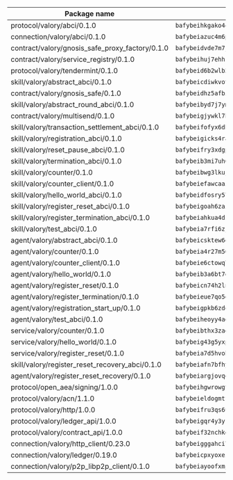 | Package name                                                  | Package hash                                                  |
| ------------------------------------------------------------- | ------------------------------------------------------------- |
| protocol/valory/abci/0.1.0                                    | `bafybeihkgako44fzgurcv4hgbems4ptdtosae4lopnnr75eczb6kx3x2lm` |
| connection/valory/abci/0.1.0                                  | `bafybeiazuc4m6pgz5t2giw64boylpenyuwq2ceqikod6p773drf7m4q7ea` |
| contract/valory/gnosis_safe_proxy_factory/0.1.0               | `bafybeidvde7m7jpajea3hndzbauaud6rtiwqmmrltdbrubzc5jzq7li4uu` |
| contract/valory/service_registry/0.1.0                        | `bafybeihuj7ehhsvmb3owcocdmydmjsjcy32bqk6l6tjmgev4t65vi4pyny` |
| protocol/valory/tendermint/0.1.0                              | `bafybeid6b2wlb24g6d3godmqms44qvnpkhlvb27icotuobvnscmdmlhaha` |
| skill/valory/abstract_abci/0.1.0                              | `bafybeicdiwkvotgr4h2zulx5rsgxqid22d5greqqhgqadd2uqlmpioipem` |
| contract/valory/gnosis_safe/0.1.0                             | `bafybeidhz5afbi4gxkwc5rzu3pxgwokjeilzohctah44xazox5fmvvwwba` |
| skill/valory/abstract_round_abci/0.1.0                        | `bafybeibyd7j7ymf7g5twm6dc7qhctn6ldxurwghdw3awh3ywcmyucdscoa` |
| contract/valory/multisend/0.1.0                               | `bafybeigjywkl7hydjsrkogob3xebj2ifhqwmfhhxoeyrndzhhxi5u6amey` |
| skill/valory/transaction_settlement_abci/0.1.0                | `bafybeifofyx6dbapl33boh435nkc5574fnf45nazcmlctmaho64ibtffsy` |
| skill/valory/registration_abci/0.1.0                          | `bafybeigicks4raxnie62qjkxflrxpubj5toncuxxct4ygzkxkndxwuurae` |
| skill/valory/reset_pause_abci/0.1.0                           | `bafybeifry3xdgporcmbp5waucdnrrlfacgutjj7gsfefuyiwtjobg3ru4e` |
| skill/valory/termination_abci/0.1.0                           | `bafybeib3mi7uh64ouqeuqcdxxkknmmqzkk5vrzdvn7zp5ix3hwzaqhxwaa` |
| skill/valory/counter/0.1.0                                    | `bafybeibwg3lkuj536tm7njlbfuslamsoqes62oshp3ad3fhlomqfk3wugu` |
| skill/valory/counter_client/0.1.0                             | `bafybeiefawcaaiy4matry7m53k36kqy4uadtmtpuulatnt5afkezx6napa` |
| skill/valory/hello_world_abci/0.1.0                           | `bafybeidfosry57rcfxuonmuhpg3ai2lcqasgjvuxbwdkrlfxb4m5svuwxy` |
| skill/valory/register_reset_abci/0.1.0                        | `bafybeigoah6zaigtwgwv4qnrsq2xr5ebmsmqbo2ekxnneb3ovz2aycpd6i` |
| skill/valory/register_termination_abci/0.1.0                  | `bafybeiahkua4dza7ww5wm7sttrxymgzvgdsx244we5dsxo7ok4gwakjuam` |
| skill/valory/test_abci/0.1.0                                  | `bafybeia7rfi6zj6scsz4splz3uo3kjisk57oofoxoyusucols2wwbvom4m` |
| agent/valory/abstract_abci/0.1.0                              | `bafybeicsktew6qmn56r2e4ypwexplagagzdr7iuvfrdgqzlfcymir5egq4` |
| agent/valory/counter/0.1.0                                    | `bafybeia4r27m56aitlr5fsdl7ira323ewlaq2sh7iqpcb3v5l3tzluvahe` |
| agent/valory/counter_client/0.1.0                             | `bafybeie6ctowq77ypiepr4esp4hdaes3mvmumhskbopqusfryxuuks7haa` |
| agent/valory/hello_world/0.1.0                                | `bafybeib3a6bt7g4jcl2fqbpmdwua3g775oeanlecvqjs4qf6gb2t4gcgwi` |
| agent/valory/register_reset/0.1.0                             | `bafybeicn74h2lndhua4u23gbgznr4p2dhykogsj7ogr625h72yhja2yw2m` |
| agent/valory/register_termination/0.1.0                       | `bafybeieue7qo5gj6ki65dgmylhvka4pmngpveab2xpdk5nihjy7rowydbq` |
| agent/valory/registration_start_up/0.1.0                      | `bafybeigpkb6zdqbcow6md2zxpujt7kjdygrp5q6yov5hdej2lwt6xitv3e` |
| agent/valory/test_abci/0.1.0                                  | `bafybeiheoyy4adpnlnb5njuvhxiciemih2jcsbyfkrcmpuoyvjlnpsbk4i` |
| service/valory/counter/0.1.0                                  | `bafybeibthx3zaek2vyld7zgazg6nlrrduwqiq2dbdjqlqno6fntmk3k4r4` |
| service/valory/hello_world/0.1.0                              | `bafybeig43g5yxpj5mh2kmqckv4ivnbn36mz2whuqrtl5yojktrnaqbmwra` |
| service/valory/register_reset/0.1.0                           | `bafybeia7d5hvobgb7eseju46fgylrudkud7ovv343oyaz6evudg3yuqmxu` |
| skill/valory/register_reset_recovery_abci/0.1.0               | `bafybeiafn7bfhy3bzv65uunkz65k5xuv23ovp7r4natzoiud3tcq2b4dzi` |
| agent/valory/register_reset_recovery/0.1.0                    | `bafybeiargjovqeyecgw3ixfu3pqdnwph4ejmrc5sqnlqzvleaj3x7phlly` |
| protocol/open_aea/signing/1.0.0                               | `bafybeihgwrowgtegpe4ixe3iy5jx65u7pxebl5btrkywzmx7g52gjtbnpi` |
| protocol/valory/acn/1.1.0                                     | `bafybeieldogmtf3m4jdsvt4vvyay3jh54rjn3deasymfw43vz3o42vigmq` |
| protocol/valory/http/1.0.0                                    | `bafybeifru3qs6udfzprax7jxktbsuzn7immfvi3scgfspifq3zdxwkgvnm` |
| protocol/valory/ledger_api/1.0.0                              | `bafybeigqr4y3ykz3iulrcoqmji7hy3dxaoy7zmyyzff4ivpbubcpwdknai` |
| protocol/valory/contract_api/1.0.0                            | `bafybeif32nchkgn6yet7e5gt4auhf7lsahxnj4t36kxbw55p3gi7qpeuxq` |
| connection/valory/http_client/0.23.0                          | `bafybeigggahci7hq6tr3tyueatgkvgn73y4b3av2vk7vtr7jkeuwsqcteq` |
| connection/valory/ledger/0.19.0                               | `bafybeicpxyoxez7lperltamvikxu6vzk2lhqakbivce4nzywyzoqbxoogm` |
| connection/valory/p2p_libp2p_client/0.1.0                     | `bafybeiayoofxmj6z3pasn2akqj3udgq2ta2ar6mv6zoehstul2btvv3gqa` |
